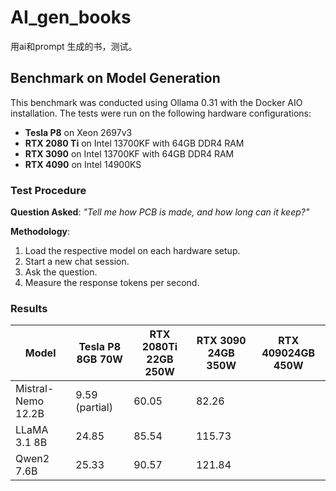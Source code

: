 # AI_gen_books
用ai和prompt 生成的书，测试。


## Benchmark on Model Generation

This benchmark was conducted using Ollama 0.31 with the Docker AIO installation. The tests were run on the following hardware configurations:

- **Tesla P8** on Xeon 2697v3
- **RTX 2080 Ti** on Intel 13700KF with 64GB DDR4 RAM
- **RTX 3090** on Intel 13700KF with 64GB DDR4 RAM
- **RTX 4090** on Intel 14900KS

### Test Procedure

**Question Asked**: *"Tell me how PCB is made, and how long can it keep?"*

**Methodology**: 
1. Load the respective model on each hardware setup.
2. Start a new chat session.
3. Ask the question.
4. Measure the response tokens per second.

### Results

| Model                         | Tesla P8 8GB 70W  | RTX 2080Ti 22GB 250W | RTX 3090 24GB 350W | RTX 409024GB 450W |
|-------------------------------|-------------------|-------------------|-------------------|-------------------|
| Mistral-Nemo 12.2B             |  9.59  (partial)  |      60.05       |      82.26         |                   |
| LLaMA 3.1 8B                   |      24.85        |      85.54        |     115.73       |                   |
| Qwen2 7.6B                     |      25.33        |      90.57        |     121.84        |                   |
